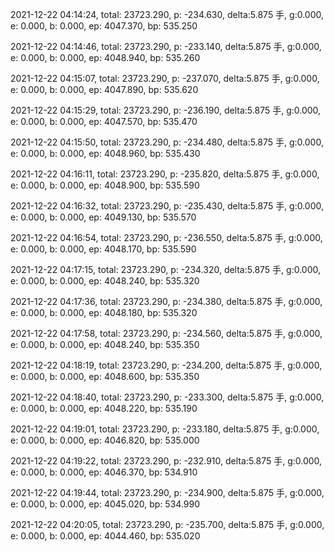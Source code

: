 2021-12-22 04:14:24, total: 23723.290, p: -234.630, delta:5.875 手, g:0.000, e: 0.000, b: 0.000, ep: 4047.370, bp: 535.250

2021-12-22 04:14:46, total: 23723.290, p: -233.140, delta:5.875 手, g:0.000, e: 0.000, b: 0.000, ep: 4048.940, bp: 535.260

2021-12-22 04:15:07, total: 23723.290, p: -237.070, delta:5.875 手, g:0.000, e: 0.000, b: 0.000, ep: 4047.890, bp: 535.620

2021-12-22 04:15:29, total: 23723.290, p: -236.190, delta:5.875 手, g:0.000, e: 0.000, b: 0.000, ep: 4047.570, bp: 535.470

2021-12-22 04:15:50, total: 23723.290, p: -234.480, delta:5.875 手, g:0.000, e: 0.000, b: 0.000, ep: 4048.960, bp: 535.430

2021-12-22 04:16:11, total: 23723.290, p: -235.820, delta:5.875 手, g:0.000, e: 0.000, b: 0.000, ep: 4048.900, bp: 535.590

2021-12-22 04:16:32, total: 23723.290, p: -235.430, delta:5.875 手, g:0.000, e: 0.000, b: 0.000, ep: 4049.130, bp: 535.570

2021-12-22 04:16:54, total: 23723.290, p: -236.550, delta:5.875 手, g:0.000, e: 0.000, b: 0.000, ep: 4048.170, bp: 535.590

2021-12-22 04:17:15, total: 23723.290, p: -234.320, delta:5.875 手, g:0.000, e: 0.000, b: 0.000, ep: 4048.240, bp: 535.320

2021-12-22 04:17:36, total: 23723.290, p: -234.380, delta:5.875 手, g:0.000, e: 0.000, b: 0.000, ep: 4048.180, bp: 535.320

2021-12-22 04:17:58, total: 23723.290, p: -234.560, delta:5.875 手, g:0.000, e: 0.000, b: 0.000, ep: 4048.240, bp: 535.350

2021-12-22 04:18:19, total: 23723.290, p: -234.200, delta:5.875 手, g:0.000, e: 0.000, b: 0.000, ep: 4048.600, bp: 535.350

2021-12-22 04:18:40, total: 23723.290, p: -233.300, delta:5.875 手, g:0.000, e: 0.000, b: 0.000, ep: 4048.220, bp: 535.190

2021-12-22 04:19:01, total: 23723.290, p: -233.180, delta:5.875 手, g:0.000, e: 0.000, b: 0.000, ep: 4046.820, bp: 535.000

2021-12-22 04:19:22, total: 23723.290, p: -232.910, delta:5.875 手, g:0.000, e: 0.000, b: 0.000, ep: 4046.370, bp: 534.910

2021-12-22 04:19:44, total: 23723.290, p: -234.900, delta:5.875 手, g:0.000, e: 0.000, b: 0.000, ep: 4045.020, bp: 534.990

2021-12-22 04:20:05, total: 23723.290, p: -235.700, delta:5.875 手, g:0.000, e: 0.000, b: 0.000, ep: 4044.460, bp: 535.020